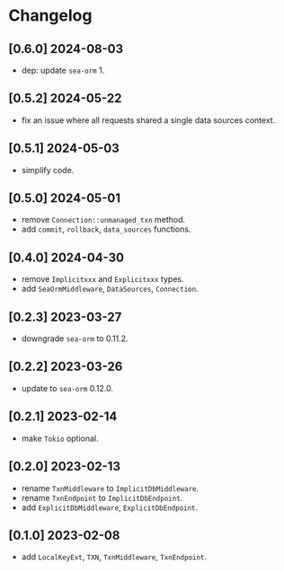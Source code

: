 # Changelog

## [0.6.0] 2024-08-03

- dep: update `sea-orm` 1.

## [0.5.2] 2024-05-22

- fix an issue where all requests shared a single data sources context.

## [0.5.1] 2024-05-03

- simplify code.

## [0.5.0] 2024-05-01

- remove `Connection::unmanaged_txn` method.
- add `commit`, `rollback`, `data_sources` functions.

## [0.4.0] 2024-04-30

- remove `Implicitxxx` and `Explicitxxx` types.
- add `SeaOrmMiddleware`, `DataSources`, `Connection`.

## [0.2.3] 2023-03-27

- downgrade `sea-orm` to 0.11.2.

## [0.2.2] 2023-03-26

- update to `sea-orm` 0.12.0.

## [0.2.1] 2023-02-14

- make `Tokio` optional.

## [0.2.0] 2023-02-13

- rename `TxnMiddleware` to `ImplicitDbMiddleware`.
- rename `TxnEndpoint` to `ImplicitDbEndpoint`.
- add `ExplicitDbMiddleware`, `ExplicitDbEndpoint`.

## [0.1.0] 2023-02-08

- add `LocalKeyExt`, `TXN`, `TxnMiddleware`, `TxnEndpoint`.
